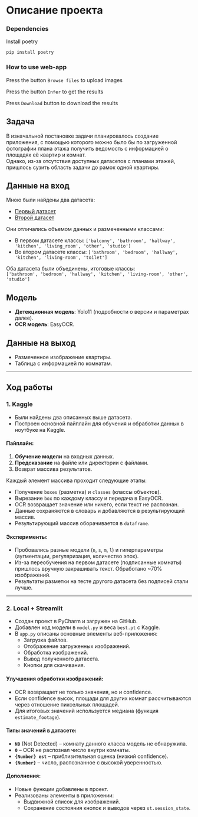 # Описание проекта

### Dependencies
Install poetry
```
pip install poetry
```

### How to use web-app
Press the button `Browse files` to upload images

Press the button `Infer` to get the results

Press `Download` button to download the results

## Задача

В изначальной постановке задачи планировалось создание приложения, с помощью которого можно было бы по загруженной фотографии плана этажа получить ведомость с информацией о площадях её квартир и комнат.  
Однако, из-за отсутствия доступных датасетов с планами этажей, пришлось сузить область задачи до рамок одной квартиры.

## Данные на вход

Мною были найдены два датасета:  
- [Первый датасет](https://universe.roboflow.com/datathon24/krisha.kz/dataset/8)  
- [Второй датасет](https://universe.roboflow.com/nage/nagecad_rd/dataset/1)  

Они отличались объемом данных и размеченными классами:  
- В первом датасете классы: `['balcony', 'bathroom', 'hallway', 'kitchen', 'living_room', 'other', 'studio']`
- Во втором датасете классы: `['bathroom', 'bedroom', 'hallway', 'kitchen', 'living-room', 'toilet']`

Оба датасета были объединены, итоговые классы:  
`['bathroom', 'bedroom', 'hallway', 'kitchen', 'living-room', 'other', 'studio']`

## Модель

- **Детекционная модель**: Yolo11 (подробности о версии и параметрах далее).  
- **OCR модель**: EasyOCR.

## Данные на выход

- Размеченное изображение квартиры.  
- Таблица с информацией по комнатам.

---

## Ход работы

### 1. Kaggle

- Были найдены два описанных выше датасета.  
- Построен основной пайплайн для обучения и обработки данных в ноутбуке на Kaggle.  

#### Пайплайн:
1. **Обучение модели** на входных данных.  
2. **Предсказание** на файле или директории с файлами.  
3. Возврат массива результатов.  

Каждый элемент массива проходит следующие этапы:  
- Получение `boxes` (разметка) и `classes` (классы объектов).  
- Вырезание `box` по каждому классу и передача в EasyOCR.  
- OCR возвращает значение или ничего, если текст не распознан.  
- Данные сохраняются в словарь и добавляются в результирующий массив.  
- Результирующий массив оборачивается в `dataframe`.

#### Эксперименты:
- Пробовались разные модели (`n`, `s`, `m`, `l`) и гиперпараметры (аугментации, регуляризация, количество эпох).  
- Из-за переобучения на первом датасете (подписанные комнаты) пришлось вручную закрашивать текст. Обработано ~70% изображений.  
- Результаты разметки на тесте другого датасета без подписей стали лучше.

---

### 2. Local + Streamlit

- Создан проект в PyCharm и загружен на GitHub.  
- Добавлен код модели в `model.py` и веса `best.pt` с Kaggle.  
- В `app.py` описаны основные элементы веб-приложения:
  - Загрузка файлов.  
  - Отображение загруженных изображений.  
  - Обработка изображений.  
  - Вывод полученного датасета.  
  - Кнопки для скачивания.  

#### Улучшения обработки изображений:
- OCR возвращает не только значения, но и confidence.  
- Если confidence высок, площади для других комнат рассчитываются через отношение пиксельных площадей.  
- Для итоговых значений используется медиана (функция `estimate_footage`).  

#### Типы значений в датасете:
- **`ND`** (Not Detected) – комнату данного класса модель не обнаружила.  
- **`0`** – OCR не распознал число внутри комнаты.  
- **`{Number} est`** – приблизительная оценка (низкий confidence).  
- **`{Number}`** – число, распознанное с высокой уверенностью.  

#### Дополнения:
- Новые функции добавлены в проект.  
- Реализованы элементы в приложении:
  - Выдвижной список для изображений.  
  - Сохранение состояния кнопок и выводов через `st.session_state`.

